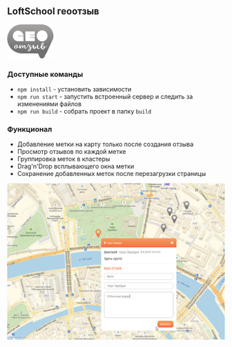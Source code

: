 ## LoftSchool геоотзыв
<p>
	<img src="src/images/logo.png" alt="LoftSchool геоотзыв">
</p>

### Доступные команды

* `npm install` - установить зависимости
* `npm run start` - запустить встроенный сервер и следить за изменениями файлов
* `npm run build` - собрать проект в папку `build`

### Функционал


* Добавление метки на карту только после создания отзыва
* Просмотр отзывов по каждой метке
* Группировка меток в кластеры
* Drag'n'Drop всплывающего окна метки
* Сохранение добавленных меток после перезагрузки страницы

<p>
	<img src="src/images/promo.jpg" alt="LoftSchool геоотзыв">
</p>
